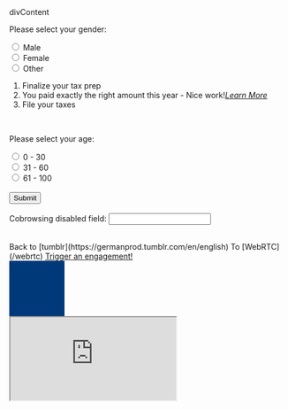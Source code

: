 <script
  src="https://code.jquery.com/jquery-3.6.0.min.js"
  integrity="sha256-/xUj+3OJU5yExlq6GSYGSHk7tPXikynS7ogEvDej/m4="
  crossorigin="anonymous"></script>
<script>
$(document).ready(function () {
  //Glia Integration
  var installGlia = function (a) {
    !(function (a, b, c, d) {
      var e = a.createElement(b),
        f = a.getElementsByTagName(b)[0];
      (e.async = 1),
        (e.src = c),
        (e.type = 'text/javascript'),
        d && e.addEventListener('load', d),
        f.parentNode.insertBefore(e, f);
    })(document, 'script', 'https://api.beta.glia.com/salemove_integration.js?site_id=dcaaf3d3-cf3a-47f4-9fc5-f5a68db6a969', a);
  };
  installGlia(function () {
    sm.getApi({ version: 'v1' }).then(function (glia) {
      glia
        .updateInformation({
          phone: '+10000000000',
          email: 'An Email',
          name: 'A Name',
          externalId: 'An External ID',
          customAttributes: {
            Attribute1: 'Value 1',
            Attribute2: 'Value 2',
          },
        })
        .then(function () {
          console.log('Visitor info updated');
        })
        .catch(function (error) {
          console.log('Visitor info update failed', error);
        });
    });
  });
  //End Glia Integration
});
</script>
<link rel="stylesheet" href="../stylesheets/glia.scss">
<div>divContent</div>
  <form action="/">
  <p>Please select your gender:</p>
  <input type="radio" id="male" name="gender" value="male">
  <label for="male">Male</label><br>
  <input type="radio" id="female" name="gender" value="female">
  <label for="female">Female</label><br>
  <input type="radio" id="other" name="gender" value="other">
  <label for="other">Other</label>

  <br>
<div type="numbered" class="ng-scope ng-isolate-scope"><ol ng-transclude="">
<li class="ng-scope ng-isolate-scope"><div ng-transclude="">
Finalize your tax prep
</div></li>
<li class="ng-scope ng-isolate-scope"><div ng-transclude="">
You paid exactly the right amount this year - Nice work!<span class="ta-link-outer ng-scope ng-isolate-scope" type="learn-more" destination="Zero Balance" priv-attrs="{}"><a class="ta-link learnmore indentfix ml-1 " tabindex="-1" onmouseover="window.status='Click to learn more about this topic'; return true;" onmouseout="window.status=''; return true;" href="#" onclick="OnLearnMore('/taxmanager2019/taxmanager.dll/LearnMore?topic=', 'topic:learn more/Zero Balance'); googleAnalyticsEvent('Interview Button', 'Learn More', 'Zero Balance'); return false;"><span ng-transclude=""><i class="icon icon-info"><span class="sr-only">Learn More</span></i></span></a></span>
</div></li>
<li class="ng-scope ng-isolate-scope"><div ng-transclude="">
File your taxes
</div></li>
</ol></div>
   <br> 
   

  <p>Please select your age:</p>
  <input type="radio" id="age1" name="age" value="30">
  <label for="age1">0 - 30</label><br>
  <input type="radio" id="age2" name="age" value="60">
  <label for="age2">31 - 60</label><br>  
  <input type="radio" id="age3" name="age" value="100">
  <label for="age3">61 - 100</label><br><br>
  <input type="submit" value="Submit">
  <br><br>
  <label for="disabled">Cobrowsing disabled field:</label>
  <input type="text" id="password" name="disabled" class="sm_cobrowsing_masked_field"><br><br>
</form>
Back to [tumblr](https://germanprod.tumblr.com/en/english)
To [WebRTC](/webrtc)


<a data-sm-show-media-selection-on="click" href="javascript:void(0);">
  Trigger an engagement!
</a>
<div style="background-color: #003979;width: 100px;height: 100px;">
</div>

<iframe src="https://gerxglia.tumblr.com/" cobrowsable_iframe_id="3db11631-642c-4acd-837c-954bc3807afd" id="EmbeddedAppFrame"></iframe>
<style type="text/css">

    #EmbeddedAppFrame
    {
        height: 960px;
        width: 1020px;
        overflow: hidden;
        position: relative;
            -ms-zoom: 0.95;
            -moz-transform: scale(0.95);
            -moz-transform-origin: 0px 0;
            -o-transform: scale(0.95);
            -o-transform-origin: 0 0;
            -webkit-transform: scale(0.95);
            -webkit-transform-origin: 0 0
    }

</style>

